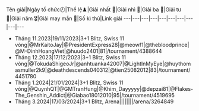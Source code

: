 Tên giải|Ngày tổ chức🕗|Thể lệ♟️|Giải nhất 🥇|Giải nhì 🥈|Giải ba 🥉|Giải tư 🏅|Giải năm 🎖️|Giải may mắn 🌟|Số kì thủ|Link giải
---|---|---|---|---|---|---|---|---|---
* Tháng 11.2023|19/11/2023|3+1 Blitz, Swiss 11 vòng|@MrKaitoJay|@PresidentExpress28|@meowf1|@thebloodprince|@M-DinhHoangViet|@huudo2401|81|/tournament/4388644
* Tháng 12.2023|17/12/2023|3+1 Blitz, Swiss 11 vòng|@TokudaShigeoJr|@anhtuanka42007|@LightInMyEye|@huythomasmuller2k9|@deathdescends040312|@tien25082012|83|/tournament/4451780
* Tháng 1.2024|21/01/2024|3+1 Blitz, Swiss 11 vòng|@QuynhQT|@GMTranHung|@Khim_Dayyyyy|@depzai81|@Flakes-The_Genshin_Addict|@Giabao18012010|95|/tournament/4519695
* Tháng 3.2024|17/03/2024|3+1 Blitz, Arena||||||||/arena/3264849
